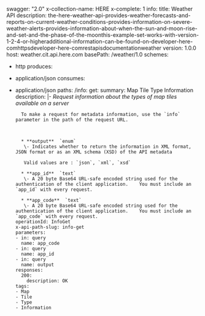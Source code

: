 swagger: "2.0"
x-collection-name: HERE
x-complete: 1
info:
  title: Weather API
  description: the-here-weather-api-provides-weather-forecasts-and-reports-on-current-weather-conditions-provides-information-on-severe-weather-alerts-provides-information-about-when-the-sun-and-moon-rise-and-set-and-the-phase-of-the-moonthis-example-set-works-with-version-1-2-4-or-higheradditional-information-can-be-found-on-developer-here-comhttpsdeveloper-here-comrestapisdocumentationweather
  version: 1.0.0
host: weather.cit.api.here.com
basePath: /weather/1.0
schemes:
- http
produces:
- application/json
consumes:
- application/json
paths:
  /info:
    get:
      summary: Map Tile Type Information
      description: |-
        *Request information about the types of map tiles available on a server*

        To make a request for metadata information, use the `info` parameter in the path of the request URL.



        * **output**  `enum`
         \- Indicates whether to return the information in XML format, JSON format or as an XML schema (XSD) of the API metadata

         Valid values are : `json`, `xml`, `xsd`

        * **app_id**  `text`
         \- A 20 byte Base64 URL-safe encoded string used for the authentication of the client application.    You must include an `app_id` with every request.

        * **app_code**  `text`
         \- A 20 byte Base64 URL-safe encoded string used for the authentication of the client application.    You must include an `app_code` with every request.
      operationId: InfoGet
      x-api-path-slug: info-get
      parameters:
      - in: query
        name: app_code
      - in: query
        name: app_id
      - in: query
        name: output
      responses:
        200:
          description: OK
      tags:
      - Map
      - Tile
      - Type
      - Information